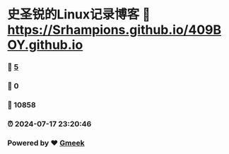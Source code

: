 # 史圣锐的Linux记录博客 :link: https://Srhampions.github.io/409BOY.github.io 
### :page_facing_up: [5](https://Srhampions.github.io/409BOY.github.io/tag.html) 
### :speech_balloon: 0 
### :hibiscus: 10858 
### :alarm_clock: 2024-07-17 23:20:46 
### Powered by :heart: [Gmeek](https://github.com/Meekdai/Gmeek)
